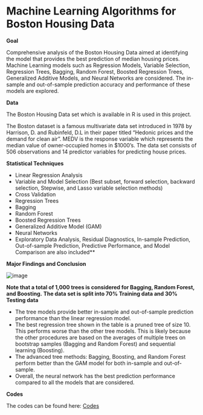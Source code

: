 # Machine Learning Algorithms for Boston Housing Data

**Goal**

Comprehensive analysis of the Boston Housing Data aimed at identifying the model that provides the best prediction of median housing prices. Machine Learning models such as Regression Models, Variable Selection, Regression Trees, Bagging, Random Forest, Boosted Regression Trees, Generalized Additive Models, and Neural Networks are considered. The in-sample and out-of-sample prediction accuracy and performance of these models are explored.

**Data**

The Boston Housing Data set which is available in R is used in this project.


The Boston dataset is a famous multivariate data set introduced in 1978 by Harrison, D. and Rubinfeld, D.L in their paper titled “Hedonic prices and the demand for clean air”. MEDV is the response variable which represents the median value of owner-occupied homes in $1000’s. The data set consists of 506 observations and 14 predictor variables for predicting house prices. 


**Statistical Techniques**

* Linear Regression Analysis
* Variable and Model Selection (Best subset, forward selection, backward selection, Stepwise, and Lasso variable selection methods)
* Cross Validation
* Regression Trees
* Bagging
* Random Forest
* Boosted Regression Trees
* Generalized Additive Model (GAM)
* Neural Networks
* Exploratory Data Analysis, Residual Diagnostics, In-sample Prediction, Out-of-sample Prediction, Predictive Performance, and Model Comparison are also included**


**Major Findings and Conclusion**

![image](https://github.com/saidatsanni/Machine-Learning-Models-on-Boston-Housing-Data/assets/139437600/e864fbd5-52a0-47c6-920b-4119b0a0ed6e)

**Note that a total of 1,000 trees is considered for Bagging, Random Forest, and Boosting.**
**The data set is split into 70% Training data and 30% Testing data**

* The tree models provide better in-sample and out-of-sample prediction performance than the linear regression model.
* The best regression tree shown in the table is a pruned tree of size 10. This performs worse than the other tree models. This is likely because the other procedures are based on the averages of multiple trees on bootstrap samples (Bagging and Random Forest) and sequential learning (Boosting). 
* The advanced tree methods: Bagging, Boosting, and Random Forest perform better than the GAM model for both in-sample and out-of-sample.
* Overall, the neural network has the best prediction performance compared to all the models that are considered.


**Codes**

The codes can be found here: [Codes](https://github.com/saidatsanni/Machine-Learning-Models-on-Boston-Housing-Data/blob/0b304a99c9f387ad17593c0754721ffb939d45b0/Main/Machine%20Learning%20on%20Boston%20Housing%20Data.R)
